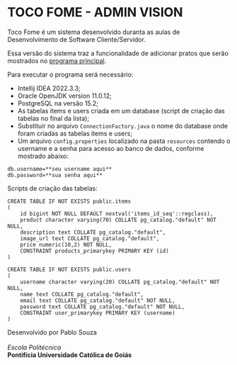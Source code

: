 # TOCO FOME - ADMIN VISION

Toco Fome é um sistema desenvolvido duranta as aulas de Desenvolvimento de Software Cliente/Servidor. 

Essa versão do sistema traz a funcionalidade de adicionar pratos que serão mostrados no [programa principal](https://github.com/pablohsz/TocoFome).

Para executar o programa será necessário:

- Intellij IDEA 2022.3.3;
- Oracle OpenJDK version 11.0.12;
- PostgreSQL na versão 15.2;
- As tabelas items e users criada em um database (script de criação das tabelas no final da lista);
- Substituir no arquivo `ConnectionFactory.java` o nome do database onde foram criadas as tabelas items e users;
- Um arquivo `config.properties` localizado na pasta `resources` contendo o username e a senha para acesso ao banco de dados, conforme mostrado abaixo:
```
db.username=**seu username aqui**  
db.password=**sua senha aqui**
```

Scripts de criação das tabelas:
```
CREATE TABLE IF NOT EXISTS public.items
(
    id bigint NOT NULL DEFAULT nextval('items_id_seq'::regclass),
    product character varying(70) COLLATE pg_catalog."default" NOT NULL,
    description text COLLATE pg_catalog."default",
    image_url text COLLATE pg_catalog."default",
    price numeric(10,2) NOT NULL,
    CONSTRAINT products_primarykey PRIMARY KEY (id)
)

CREATE TABLE IF NOT EXISTS public.users
(
    username character varying(20) COLLATE pg_catalog."default" NOT NULL,
    name text COLLATE pg_catalog."default",
    email text COLLATE pg_catalog."default" NOT NULL,
    password text COLLATE pg_catalog."default" NOT NULL,
    CONSTRAINT user_primarykey PRIMARY KEY (username)
)
```

Desenvolvido por Pablo Souza
\
\
*Escola Politécnica*
\
**Pontifícia Universidade Católica de Goiás**
